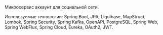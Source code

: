 Микросервис аккаунт для социальной сети.

Используемые технологии: Spring Boot, JPA, Liquibase, MapStruct, Lombok, Spring Security, 
Spring Kafka, OpenAPI, PostgreSQL, Spring Web, Spring WebFlux, Spring Cloud, 
Eureka, OAuth2, JWT.
